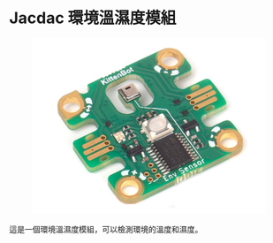 # Jacdac 環境溫濕度模組

<figure><img src="../../.gitbook/assets/image (47).png" alt=""><figcaption></figcaption></figure>

這是一個環境溫濕度模組，可以檢測環境的溫度和濕度。
